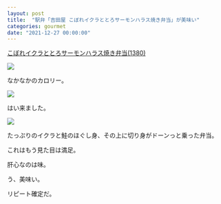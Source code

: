 ```yaml
---
layout: post
title:  "駅弁「吉田屋 こぼれイクラととろサーモンハラス焼き弁当」が美味い"
categories: gourmet
date: "2021-12-27 00:00:00"
---
```


<u>こぼれイクラととろサーモンハラス焼き弁当(1380)</u>

<div class="trim">
  <div class="trim__item">
    <a href="{{ site.url }}/assets/images/2021-12-27-report/13-52-13.png">
      <img class="one" src="{{ site.url }}/assets/thumbnail/2021-12-27-report/13-52-13.png">
    </a>
  </div>
</div>


なかなかのカロリー。


<div class="trim">
  <div class="trim__item">
    <a href="{{ site.url }}/assets/images/2021-12-27-report/13-53-17.png">
      <img class="one" src="{{ site.url }}/assets/thumbnail/2021-12-27-report/13-53-17.png">
    </a>
  </div>
</div>


はい来ました。


<div class="trim">
  <div class="trim__item">
    <a href="{{ site.url }}/assets/images/2021-12-27-report/13-53-56.png">
      <img class="one" src="{{ site.url }}/assets/thumbnail/2021-12-27-report/13-53-56.png">
    </a>
  </div>
</div>


たっぷりのイクラと鮭のほぐし身、その上に切り身がドーンっと乗った弁当。

これはもう見た目は満足。

肝心なのは味。

う、美味い。

リピート確定だ。

